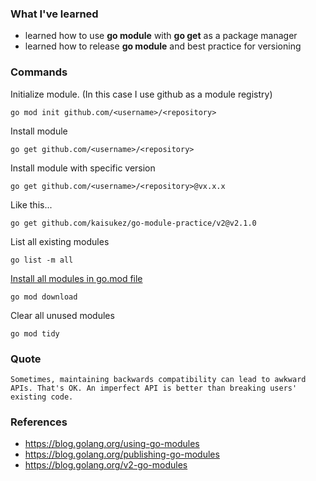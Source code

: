 ### What I've learned
- learned how to use __go module__ with __go get__ as a package manager
- learned how to release __go module__ and best practice for versioning

### Commands
Initialize module. (In this case I use github as a module registry)
```
go mod init github.com/<username>/<repository>
```


Install module
```
go get github.com/<username>/<repository>
```


Install module with specific version
```
go get github.com/<username>/<repository>@vx.x.x
```


Like this...
```
go get github.com/kaisukez/go-module-practice/v2@v2.1.0
```


List all existing modules
```
go list -m all
```


[Install all modules in go.mod file](https://stackoverflow.com/questions/52266332/manually-fetch-dependencies-from-go-mod)
```
go mod download
```


Clear all unused modules
```
go mod tidy
```


### Quote
`
Sometimes, maintaining backwards compatibility can lead to awkward APIs. That's OK. An imperfect API is better than breaking users' existing code.
`

### References
- https://blog.golang.org/using-go-modules
- https://blog.golang.org/publishing-go-modules
- https://blog.golang.org/v2-go-modules
